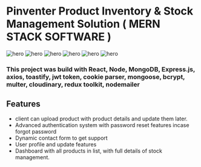 # Pinventer Product Inventory & Stock Management Solution ( MERN STACK SOFTWARE )

![hero](https://i.postimg.cc/hP733KqC/Pinventer-Product-Inventory-Management-System.png)
![hero](https://i.postimg.cc/T3VNfQ1g/Pinventer-Product-Inventory-Management-System2.png)
![hero](https://i.postimg.cc/tgDrVThg/Pinventer-Product-Inventory-Management-System3.png)
![hero](https://i.postimg.cc/LXXxkpT3/Pinventer-Product-Inventory-Management-System4.png)
![hero](https://i.postimg.cc/TPT7wm5S/Pinventer-Product-Inventory-Management-System5.png)
![hero](https://i.postimg.cc/nhbSyNFn/Pinventer-Product-Inventory-Management-System6.png)


### This project was build with React, Node, MongoDB, Express.js, axios, toastify, jwt token, cookie parser, mongoose, bcrypt, multer, cloudinary, redux toolkit, nodemailer

## Features

- client can upload product with product details and update them later.
- Advanced authentication system with password reset features incase forgot password
- Dynamic contact form to get support 
- User profile and update features
- Dashboard with all products in list, with full details of stock management.
